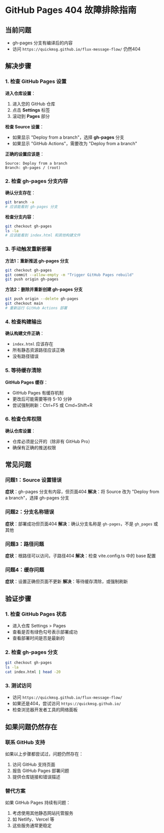 # GitHub Pages 404 故障排除指南

## 当前问题
- gh-pages 分支有编译后的内容
- 访问 `https://quickmsg.github.io/flux-message-flow/` 仍然404

## 解决步骤

### 1. 检查 GitHub Pages 设置

**进入仓库设置**：
1. 进入您的 GitHub 仓库
2. 点击 **Settings** 标签
3. 滚动到 **Pages** 部分

**检查 Source 设置**：
- 如果显示 "Deploy from a branch"，选择 **gh-pages** 分支
- 如果显示 "GitHub Actions"，需要改为 "Deploy from a branch"

**正确的设置应该是**：
```
Source: Deploy from a branch
Branch: gh-pages / (root)
```

### 2. 检查 gh-pages 分支内容

**确认分支存在**：
```bash
git branch -a
# 应该能看到 gh-pages 分支
```

**检查分支内容**：
```bash
git checkout gh-pages
ls -la
# 应该能看到 index.html 和其他构建文件
```

### 3. 手动触发重新部署

**方法1：重新推送 gh-pages 分支**
```bash
git checkout gh-pages
git commit --allow-empty -m "Trigger GitHub Pages rebuild"
git push origin gh-pages
```

**方法2：删除并重新创建 gh-pages 分支**
```bash
git push origin --delete gh-pages
git checkout main
# 重新运行 GitHub Actions 部署
```

### 4. 检查构建输出

**确认构建文件正确**：
- `index.html` 应该存在
- 所有静态资源路径应该正确
- 没有路径错误

### 5. 等待缓存清除

**GitHub Pages 缓存**：
- GitHub Pages 有缓存机制
- 更改后可能需要等待 5-10 分钟
- 尝试强制刷新：Ctrl+F5 或 Cmd+Shift+R

### 6. 检查仓库权限

**确认仓库设置**：
- 仓库必须是公开的（除非有 GitHub Pro）
- 确保有正确的推送权限

## 常见问题

### 问题1：Source 设置错误
**症状**：gh-pages 分支有内容，但页面404
**解决**：将 Source 改为 "Deploy from a branch"，选择 gh-pages 分支

### 问题2：分支名称错误
**症状**：部署成功但页面404
**解决**：确认分支名称是 `gh-pages`，不是 `gh_pages` 或其他

### 问题3：路径问题
**症状**：根路径可以访问，子路径404
**解决**：检查 vite.config.ts 中的 base 配置

### 问题4：缓存问题
**症状**：设置正确但页面不更新
**解决**：等待缓存清除，或强制刷新

## 验证步骤

### 1. 检查 GitHub Pages 状态
- 进入仓库 Settings > Pages
- 查看是否有绿色勾号表示部署成功
- 查看部署时间是否是最新的

### 2. 检查 gh-pages 分支
```bash
git checkout gh-pages
ls -la
cat index.html | head -20
```

### 3. 测试访问
- 访问 `https://quickmsg.github.io/flux-message-flow/`
- 如果还是404，尝试访问 `https://quickmsg.github.io/`
- 检查浏览器开发者工具的网络面板

## 如果问题仍然存在

### 联系 GitHub 支持
如果以上步骤都尝试过，问题仍然存在：
1. 访问 GitHub 支持页面
2. 报告 GitHub Pages 部署问题
3. 提供仓库链接和错误描述

### 替代方案
如果 GitHub Pages 持续有问题：
1. 考虑使用其他静态网站托管服务
2. 如 Netlify、Vercel 等
3. 这些服务通常更稳定
